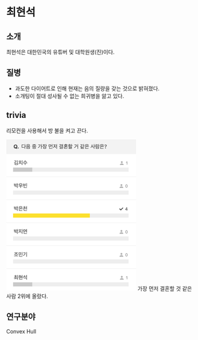 # 최현석
## 소개
최현석은 대한민국의 유튜버 및 대학원생(진)이다.

## 질병
- 과도한 다이어트로 인해 현재는 음의 질량을 갖는 것으로 밝혀졌다.
- 소개팅이 절대 성사될 수 없는 희귀병을 앓고 있다.

## trivia
리모컨을 사용해서 방 불을 켜고 끈다.

![](../Images/poll.png) 
가장 먼저 결혼할 것 같은 사람 2위에 올랐다.

## 연구분야
Convex Hull
